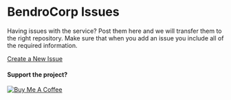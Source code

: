 # BendroCorp Issues
Having issues with the service? Post them here and we will transfer them to the right repository. Make sure that when you add an issue you include all of the required information.

 [Create a New Issue](https://github.com/BendroCorp/bendrocorp-issues/issues/new)
 
 #### Support the project? 
 <a href="https://www.buymeacoffee.com/YqanJOlog" target="_blank"><img src="https://www.buymeacoffee.com/assets/img/custom_images/orange_img.png" alt="Buy Me A Coffee" style="height: auto !important;width: auto !important;" ></a>

